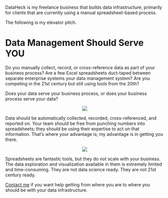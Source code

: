 DataHeck is my freelance business that builds data infrastructure, primarily for clients that are currently using a manual spreadsheet-based process.

The following is my elevator pitch.

# Data Management Should Serve YOU

Do you manually collect, record, or cross-reference data as part of your business process? Are a few Excel spreadsheets duct-taped between separate enterprise systems your data management system? Are you competing in the 21st century but still using tools from the 20th?

Does your data serve your business process, or does your business process serve your data?

<p align="center">
  <img src="https://user-images.githubusercontent.com/163370/180828692-19180ea0-4705-4d90-aa2d-32db3c39fed6.png">
</p>

Data should be automatically collected, recorded, cross-referenced, and reported on. Your team should be free from punching numbers into spreadsheets; they should be using their expertise to act on that information. That’s where your advantage is; my advantage is in getting you there.

<p align="center">
  <img src="https://user-images.githubusercontent.com/163370/180828719-7d7ffd30-b6d4-43ff-963d-19899fa46273.png">
</p>

Spreadsheets are fantastic tools, but they do not scale with your business. The data exploration and visualization available in them is extremely limited and time-consuming. They are not data science ready. They are not 21st century ready.

[Contact me](https://www.dataheck.com/contact-form/) if you want help getting from where you are to where you should be with your data infrastructure.
